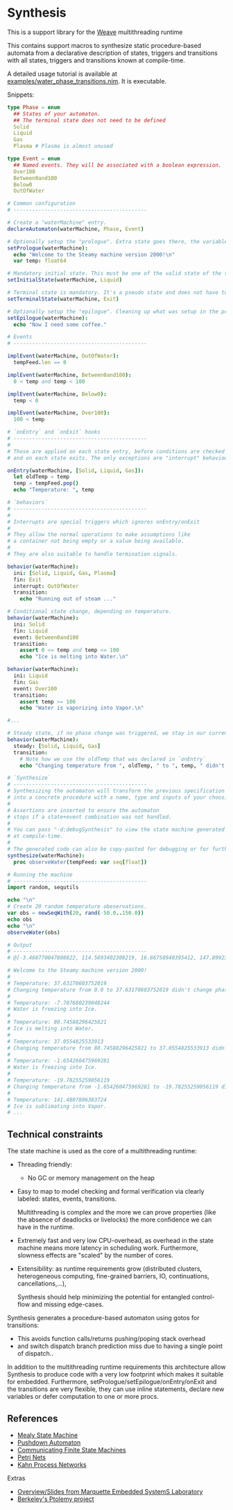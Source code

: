 # Synthesis

This is a support library for the [Weave](https://github.com/mratsim/weave) multithreading runtime

This contains support macros to synthesize static procedure-based automata from
a declarative description of states, triggers and transitions
with all states, triggers and transitions known at compile-time.

A detailed usage tutorial is available at [examples/water_phase_transitions.nim](). It is executable.

Snippets:
```Nim
type Phase = enum
  ## States of your automaton.
  ## The terminal state does not need to be defined
  Solid
  Liquid
  Gas
  Plasma # Plasma is almost unused

type Event = enum
  ## Named events. They will be associated with a boolean expression.
  Over100
  Between0and100
  Below0
  OutOfWater

# Common configuration
# -------------------------------------------

# Create a "waterMachine" entry.
declareAutomaton(waterMachine, Phase, Event)

# Optionally setup the "prologue". Extra state goes there, the variables are visible by all.
setPrologue(waterMachine):
  echo "Welcome to the Steamy machine version 2000!\n"
  var temp: float64

# Mandatory initial state. This must be one of the valid state of the state enum ("Phase" in our case)
setInitialState(waterMachine, Liquid)

# Terminal state is mandatory. It's a pseudo state and does not have to be part of the state enum.
setTerminalState(waterMachine, Exit)

# Optionally setup the "epilogue". Cleaning up what was setup in the prologue goes there.
setEpilogue(waterMachine):
  echo "Now I need some coffee."

# Events
# -------------------------------------------

implEvent(waterMachine, OutOfWater):
  tempFeed.len == 0

implEvent(waterMachine, Between0and100):
  0 < temp and temp < 100

implEvent(waterMachine, Below0):
  temp < 0

implEvent(waterMachine, Over100):
  100 < temp

# `onEntry` and `onExit` hooks
# -------------------------------------------
#
# Those are applied on each state entry, before conditions are checked
# and on each state exits. The only exceptions are "interrupt" behaviours.

onEntry(waterMachine, [Solid, Liquid, Gas]):
  let oldTemp = temp
  temp = tempFeed.pop()
  echo "Temperature: ", temp

# `behaviors`
# -------------------------------------------
#
# Interrupts are special triggers which ignores onEntry/onExit
#
# They allow the normal operations to make assumptions like
# a container not being empty or a value being available.
#
# They are also suitable to handle termination signals.

behavior(waterMachine):
  ini: [Solid, Liquid, Gas, Plasma]
  fin: Exit
  interrupt: OutOfWater
  transition:
    echo "Running out of steam ..."

# Conditional state change, depending on temperature.
behavior(waterMachine):
  ini: Solid
  fin: Liquid
  event: Between0and100
  transition:
    assert 0 <= temp and temp <= 100
    echo "Ice is melting into Water.\n"

behavior(waterMachine):
  ini: Liquid
  fin: Gas
  event: Over100
  transition:
    assert temp >= 100
    echo "Water is vaporizing into Vapor.\n"

#...

# Steady state, if no phase change was triggered, we stay in our current phase
behavior(waterMachine):
  steady: [Solid, Liquid, Gas]
  transition:
    # Note how we use the oldTemp that was declared in `onEntry`
    echo "Changing temperature from ", oldTemp, " to ", temp, " didn't change phase. How exciting!\n"

# `Synthesize`
# -------------------------------------------
# Synthesizing the automaton will transform the previous specification
# into a concrete procedure with a name, type and inputs of your choosing.
#
# Assertions are inserted to ensure the automaton
# stops if a state+event combination was not handled.
#
# You can pass "-d:debugSynthesis" to view the state machine generated
# at compile-time.
#
# The generated code can also be copy-pasted for debugging or for further refining.
synthesize(waterMachine):
  proc observeWater(tempFeed: var seq[float])

# Running the machine
# -------------------------------------------
import random, sequtils

echo "\n"
# Create 20 random temperature obeservations.
var obs = newSeqWith(20, rand(-50.0..150.0))
echo obs
echo "\n"
observeWater(obs)

# Output
# -------------------------------------------
# @[-3.460770047808822, 114.5693402308219, 16.66758940395412, 147.8992369379481, 38.74529893378966, -34.83679531473696, 68.73127270016445, -10.89306136942781, 55.17781700115015, 114.8825749296374, 86.88038583504948, 47.98729291960338, -40.94605405014646, 141.4807806383724, -19.78255259056119, -1.654260475969281, 37.0554825533913, 80.74588296425821, -7.707680239048244, 37.63170603752019]

# Welcome to the Steamy machine version 2000!
#
# Temperature: 37.63170603752019
# Changing temperature from 0.0 to 37.63170603752019 didn't change phase. How exciting!
#
# Temperature: -7.707680239048244
# Water is freezing into Ice.
#
# Temperature: 80.74588296425821
# Ice is melting into Water.
#
# Temperature: 37.0554825533913
# Changing temperature from 80.74588296425821 to 37.0554825533913 didn't change phase. How exciting!
#
# Temperature: -1.654260475969281
# Water is freezing into Ice.
#
# Temperature: -19.78255259056119
# Changing temperature from -1.654260475969281 to -19.78255259056119 didn't change phase. How exciting!
#
# Temperature: 141.4807806383724
# Ice is sublimating into Vapor.
# ...
```

## Technical constraints

The state machine is used as the core of a multithreading runtime:
- Threading friendly:
  - No GC or memory management on the heap

- Easy to map to model checking and formal verification via clearly labeled: states, events, transitions.

  Multithreading is complex and the more we can prove properties (like the absence of deadlocks or livelocks)
  the more confidence we can have in the runtime.

- Extremely fast and very low CPU-overhead, as overhead in the state machine means more latency in scheduling work. Furthermore, slowness effects are "scaled" by the number of cores.

- Extensibility: as runtime requirements grow (distributed clusters, heterogeneous computing, fine-grained barriers, IO, continuations, cancellations,...),

  Synthesis should help minimizing the potential for entangled control-flow
  and missing edge-cases.

Synthesis generates a procedure-based automaton using gotos for transitions:
  - This avoids function calls/returns pushing/poping stack overhead
  - and switch dispatch branch prediction miss due to having a single point of dispatch..

In addition to the multithreading runtime requirements this architecture
allow Synthesis to produce code with a very low footprint which makes it suitable for embedded.
Furthermore, setPrologue/setEpilogue/onEntry/onExit and the transitions are very flexible, they can
use inline statements, declare new variables or defer computation to one or more procs.

## References
- [Mealy State Machine](https://en.wikipedia.org/wiki/Mealy_machine)
- [Pushdown Automaton](https://en.wikipedia.org/wiki/Pushdown_automaton)
- [Communicating Finite State Machines](https://en.wikipedia.org/wiki/Communicating_finite-state_machine)
- [Petri Nets](https://en.wikipedia.org/wiki/Petri_net)
- [Kahn Process Networks](https://en.wikipedia.org/wiki/Kahn_process_networks)

Extras
- [Overview/Slides from Marquette Embedded SystemS Laboratory](https://www.dejazzer.com/ece777/ECE777_3_system_modeling.pptx)
- [Berkeley's Ptolemy project](https://ptolemy.berkeley.edu/index.htm)
